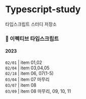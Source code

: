 # Typescript-study
타입스크립트 스터디 저장소

### 📖 이펙티브 타입스크립트
#### 2023
`02/01` | item 01,02 <br/>
`02/04` | item 03,04,05 <br/>
`02/18` | item 06, 07(1-5) <br/>
`03/04` | item 07 마무리 <br/>
`03/07` | item 08 <br/>
`03/09` | item 08 마무리, 09, 10, 11
